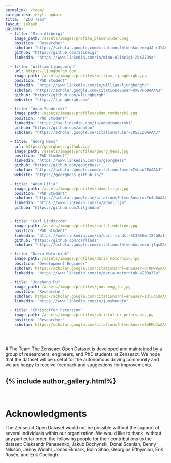 ```yaml
---
permalink: /team/
categories: jekyll update
title:  "ZOD Team"
layout: splash
gallery:
  - title: "Mina Alibeigi"
    image_path: /assets/images/profile_placeholder.png
    position: "Researcher"
    scholar: "https://scholar.google.com/citations?hl=en&user=gJA_rJYAAAAJ"
    github: "https://github.com/alibeigi"
    linkedin: "https://www.linkedin.com/in/mina-alibeigi-2b47739a"

  - title: "William Ljungbergh"
    url: https://ljungbergh.com
    image_path: /assets/images/profiles/william_ljungbergh.jpg
    position: "PhD Student"
    linkedin: "https://www.linkedin.com/in/william-ljungbergh/"
    scholar: "https://scholar.google.com/citations?user=RXEPFo0AAAAJ"
    github: "https://github.com/wljungbergh"
    website: "https://ljungbergh.com"

  - title: "Adam Tonderski"
    image_path: /assets/images/profiles/adam_tonderski.jpg
    position: "PhD Student"
    linkedin: "https://se.linkedin.com/in/adamtonderski"
    github: "https://github.com/adaton"
    scholar: "https://scholar.google.se/citations?user=2R5ZLp0AAAAJ"

  - title: "Georg Hess"
    url: https://georghess.github.io/
    image_path: /assets/images/profiles/georg_hess.jpg
    position: "PhD Student"
    linkedin: "https://www.linkedin.com/in/georghess"
    github: "https://github.com/geogrhess"
    scholar: "https://scholar.google.com/citations?user=ZvUoV2EAAAAJ"
    website: "https://georghess.github.io/"

  - title: "Adam Lilja"
    image_path: /assets/images/profiles/adam_lilja.jpg
    position: "PhD Student"
    scholar: "https://scholar.google.se/citations?hl=en&user=zYn4o0AAAAAJ"
    linkedin: "https://www.linkedin.com/in/adamlilja"
    github: "https://github.com/LiljaAdam"


  - title: "Carl Lindström"
    image_path: /assets/images/profiles/carl_lindstrom.jpg
    position: "PhD Student"
    linkedin: "https://www.linkedin.com/in/carl-lindstr%C3%B6m-184b8a149/"
    github: "https://github.com/carlinds"
    scholar: "https://scholar.google.com/citations?hl=en&user=ufjSqs0AAAAJ"

  - title: "Daria Motorniuk"
    image_path: /assets/images/profiles/daria_motorniuk.jpg
    position: "Development Engineer"
    scholar: https://scholar.google.com/citations?hl=en&user=RT0Mw8wAAAAJ
    linkedin: "https://www.linkedin.com/in/daria-motorniuk-a933a37a"

  - title: "Junsheng Fu"
    image_path: /assets/images/profiles/junsheng_fu.jpg
    position: "Researcher"
    scholar: https://scholar.google.com/citations?hl=en&user=z3lud1UAAAAJ
    linkedin: "https://www.linkedin.com/in/junshengfu"

  - title: "Christoffer Petersson"
    image_path: /assets/images/profiles/christoffer_petersson.jpg
    position: "Researcher"
    scholar: https://scholar.google.com/citations?hl=en&user=SeRMUJwAAAAJ

---
```

<br>
# The Team
The Zenseact Open Dataset is developed and maintained by a group of researchers, engineers, and PhD students at Zenseact. We hope that the dataset will be useful for the autonomous driving community and we are happy to receive feedback and suggestions for improvements.

{% include author_gallery.html%}
---
<br>

# Acknowledgments
The Zenseact Open Dataset would not be possible without the support of several individuals within our organization. We would like to thank, without any particular order, the following people for their contributions to the dataset: Oleksandr Panasenko, Jakub Bochynski, Dónal Scanlan, Benny Nilsson, Jenny Widahl, Jonas Ekmark, Bolin Shao, Georgios Efthymiou, Erik Rosén, and Erik Coelingh.